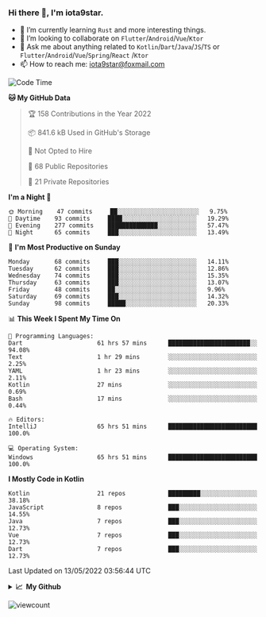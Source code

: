 ### Hi there 👋, I'm iota9star.

- 🌱 I’m currently learning `Rust` and more interesting things.
- 👯 I’m looking to collaborate on `Flutter`/`Android`/`Vue`/`Ktor`
- 💬 Ask me about anything related to `Kotlin`/`Dart`/`Java`/`JS`/`TS` or `Flutter`/`Android`/`Vue`/`Spring`/`React`
  /`Ktor`
- 📫 How to reach me: [iota9star@foxmail.com](iota9star@foxmail.com)



<!--START_SECTION:waka-->
![Code Time](http://img.shields.io/badge/Code%20Time-2%2C943%20hrs%2027%20mins-blue)

**🐱 My GitHub Data** 

> 🏆 158 Contributions in the Year 2022
 > 
> 📦 841.6 kB Used in GitHub's Storage 
 > 
> 🚫 Not Opted to Hire
 > 
> 📜 68 Public Repositories 
 > 
> 🔑 21 Private Repositories  
 > 
**I'm a Night 🦉** 

```text
🌞 Morning    47 commits     ██░░░░░░░░░░░░░░░░░░░░░░░   9.75% 
🌆 Daytime    93 commits     ████░░░░░░░░░░░░░░░░░░░░░   19.29% 
🌃 Evening    277 commits    ██████████████░░░░░░░░░░░   57.47% 
🌙 Night      65 commits     ███░░░░░░░░░░░░░░░░░░░░░░   13.49%

```
📅 **I'm Most Productive on Sunday** 

```text
Monday       68 commits     ███░░░░░░░░░░░░░░░░░░░░░░   14.11% 
Tuesday      62 commits     ███░░░░░░░░░░░░░░░░░░░░░░   12.86% 
Wednesday    74 commits     ███░░░░░░░░░░░░░░░░░░░░░░   15.35% 
Thursday     63 commits     ███░░░░░░░░░░░░░░░░░░░░░░   13.07% 
Friday       48 commits     ██░░░░░░░░░░░░░░░░░░░░░░░   9.96% 
Saturday     69 commits     ███░░░░░░░░░░░░░░░░░░░░░░   14.32% 
Sunday       98 commits     █████░░░░░░░░░░░░░░░░░░░░   20.33%

```


📊 **This Week I Spent My Time On** 

```text
💬 Programming Languages: 
Dart                     61 hrs 57 mins      ███████████████████████░░   94.08% 
Text                     1 hr 29 mins        ░░░░░░░░░░░░░░░░░░░░░░░░░   2.25% 
YAML                     1 hr 23 mins        ░░░░░░░░░░░░░░░░░░░░░░░░░   2.11% 
Kotlin                   27 mins             ░░░░░░░░░░░░░░░░░░░░░░░░░   0.69% 
Bash                     17 mins             ░░░░░░░░░░░░░░░░░░░░░░░░░   0.44%

🔥 Editors: 
IntelliJ                 65 hrs 51 mins      █████████████████████████   100.0%

💻 Operating System: 
Windows                  65 hrs 51 mins      █████████████████████████   100.0%

```

**I Mostly Code in Kotlin** 

```text
Kotlin                   21 repos            █████████░░░░░░░░░░░░░░░░   38.18% 
JavaScript               8 repos             ███░░░░░░░░░░░░░░░░░░░░░░   14.55% 
Java                     7 repos             ███░░░░░░░░░░░░░░░░░░░░░░   12.73% 
Vue                      7 repos             ███░░░░░░░░░░░░░░░░░░░░░░   12.73% 
Dart                     7 repos             ███░░░░░░░░░░░░░░░░░░░░░░   12.73%

```



 Last Updated on 13/05/2022 03:56:44 UTC
<!--END_SECTION:waka-->

<details>
  <summary><b>📈&nbsp;&nbsp;My Github</b></summary>
  <br>
  <img src='https://github-profile-trophy.vercel.app/?username=iota9star'>
  <img src='https://bad-apple-github-readme.vercel.app/api?show_bg=1&username=iota9star&hide_title=true'>
  <img src='http://cr-skills-chart-widget.azurewebsites.net/api/api?username=iota9star'>
</details>


![viewcount](https://count.getloli.com/get/@iota9star?theme=rule34)
